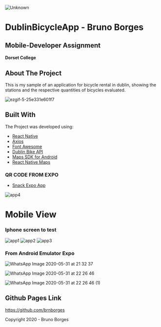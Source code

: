 ![Unknown](https://user-images.githubusercontent.com/60415859/83362129-c4262200-a386-11ea-956d-f7db8f3176fb.jpg)

# DublinBicycleApp - Bruno Borges
## Mobile-Developer  Assignment 
#### Dorset College

## About The Project

This is my sample of an application for bicycle rental in dublin, showing the stations and the respective quantities of bicycles evaluated.

![ezgif-5-25e331e601f7](https://user-images.githubusercontent.com/60415859/83365218-95b44100-a39e-11ea-9b74-19c55c7eb673.gif)


## Built With

The Project was developed using:

* [React Native](https://reactjs.org)
* [Axios](https://github.com/axios/axios)
* [Font Awesome](https://fontawesome.com)
* [Dublin Bike API](https://developer.jcdecaux.com/#/opendata/vls?page=getstarted)
* [Maps SDK for Android](https://developers.google.com/maps/documentation/android-sdk/intro?utm_source=google&utm_medium=cpc&utm_campaign=FY18-Q2-global-demandgen-paidsearchonnetworkhouseads-cs-maps_contactsal_saf&utm_content=text-ad-none-none-DEV_c-CRE_432498048459-ADGP_Hybrid+%7C+AW+SEM+%7C+SKWS+~+Maps+%7C+BMM+%7C++Maps+SDK+for+Android-KWID_43700053361877366-aud-596989456261:kwd-838843334388-userloc_1007850&utm_term=KW_%2Bmaps%20%2Bsdk%20%2Bandroid-ST_%2Bmaps+%2Bsdk+%2Bandroid&gclid=CjwKCAjwq832BRA5EiwACvCWsWxs914PCuYvfs9e2JTEtovOxtm7IMzJb-9S6rWbRlWQ6KMW7VOxQBoCLgYQAvD_BwE)
* [React Native Maps](https://github.com/react-native-community/react-native-maps)

### QR CODE FROM EXPO

 * [Snack Expo App](https://snack.expo.io/@brunobrnborges/dublin-bicycle)
 
![app4](https://user-images.githubusercontent.com/60415859/83365181-3ce4a880-a39e-11ea-9982-ededf7f1cdc7.jpg)

# Mobile View

### Iphone screen to test
![app1](https://user-images.githubusercontent.com/60415859/83365184-3d7d3f00-a39e-11ea-87a4-5d0aaf6d0647.jpg)
![app2](https://user-images.githubusercontent.com/60415859/83365182-3ce4a880-a39e-11ea-8c84-d45bc1334e75.jpg)
![app3](https://user-images.githubusercontent.com/60415859/83365180-3c4c1200-a39e-11ea-8bb0-3768aa4cbe61.jpg)


### From Android Emulator Expo
![WhatsApp Image 2020-05-31 at 21 32 37](https://user-images.githubusercontent.com/60415859/83365189-4bcb5b00-a39e-11ea-8327-c7a3304ef195.jpeg)

![WhatsApp Image 2020-05-31 at 22 26 46](https://user-images.githubusercontent.com/60415859/83365190-4c63f180-a39e-11ea-9222-478265e59cfd.jpeg)

![WhatsApp Image 2020-05-31 at 22 26 46 (1)](https://user-images.githubusercontent.com/60415859/83365191-4c63f180-a39e-11ea-83ce-27bf8cf01e8c.jpeg)


## Github Pages Link
https://github.com/brnborges

Copyright 2020 - Bruno Borges
